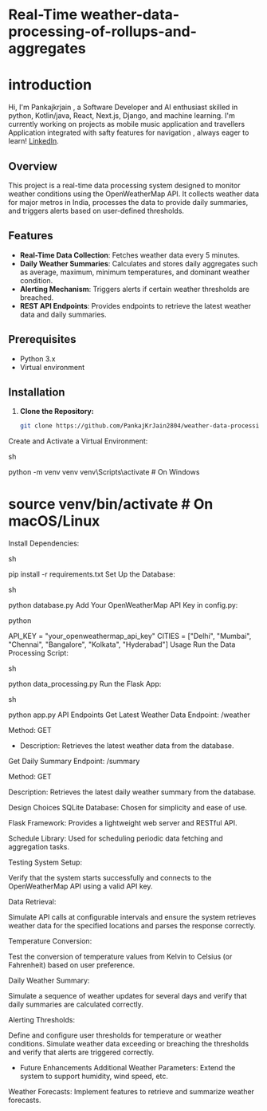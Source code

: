 ﻿# Real-Time weather-data-processing-of-rollups-and-aggregates

# introduction

Hi, I'm Pankajkrjain , a Software Developer and AI enthusiast skilled in python, Kotlin/java, React, Next.js, Django, and machine learning. I'm currently working on projects as mobile music application and travellers Application integrated with safty features for navigation , always eager to learn!
[LinkedIn](https://www.linkedin.com/in/pankajkumar2849/). 

## Overview
This project is a real-time data processing system designed to monitor weather conditions using the OpenWeatherMap API. It collects weather data for major metros in India, processes the data to provide daily summaries, and triggers alerts based on user-defined thresholds.

## Features
- **Real-Time Data Collection**: Fetches weather data every 5 minutes.
- **Daily Weather Summaries**: Calculates and stores daily aggregates such as average, maximum, minimum temperatures, and dominant weather condition.
- **Alerting Mechanism**: Triggers alerts if certain weather thresholds are breached.
- **REST API Endpoints**: Provides endpoints to retrieve the latest weather data and daily summaries.

## Prerequisites
- Python 3.x
- Virtual environment

## Installation

1. **Clone the Repository:**
   ```sh
   git clone https://github.com/PankajKrJain2804/weather-data-processing-of-rollups-and-aggregates.git

   
Create and Activate a Virtual Environment:

sh

python -m venv venv
venv\Scripts\activate  # On Windows
# source venv/bin/activate  # On macOS/Linux
Install Dependencies:

sh

pip install -r requirements.txt
Set Up the Database:

sh

python database.py
Add Your OpenWeatherMap API Key in config.py:

python

API_KEY = "your_openweathermap_api_key"
CITIES = ["Delhi", "Mumbai", "Chennai", "Bangalore", "Kolkata", "Hyderabad"]
Usage
Run the Data Processing Script:

sh

python data_processing.py
Run the Flask App:

sh

python app.py
API Endpoints
Get Latest Weather Data
Endpoint: /weather

Method: GET

- Description: Retrieves the latest weather data from the database.

Get Daily Summary
Endpoint: /summary

Method: GET

Description: Retrieves the latest daily weather summary from the database.

Design Choices
SQLite Database: Chosen for simplicity and ease of use.

Flask Framework: Provides a lightweight web server and RESTful API.

Schedule Library: Used for scheduling periodic data fetching and aggregation tasks.

Testing
System Setup:

Verify that the system starts successfully and connects to the OpenWeatherMap API using a valid API key.

Data Retrieval:

Simulate API calls at configurable intervals and ensure the system retrieves weather data for the specified locations and parses the response correctly.

Temperature Conversion:

Test the conversion of temperature values from Kelvin to Celsius (or Fahrenheit) based on user preference.

Daily Weather Summary:

Simulate a sequence of weather updates for several days and verify that daily summaries are calculated correctly.

Alerting Thresholds:

Define and configure user thresholds for temperature or weather conditions. Simulate weather data exceeding or breaching the thresholds and verify that alerts are triggered correctly.

- Future Enhancements
Additional Weather Parameters: Extend the system to support humidity, wind speed, etc.

Weather Forecasts: Implement features to retrieve and summarize weather forecasts.
